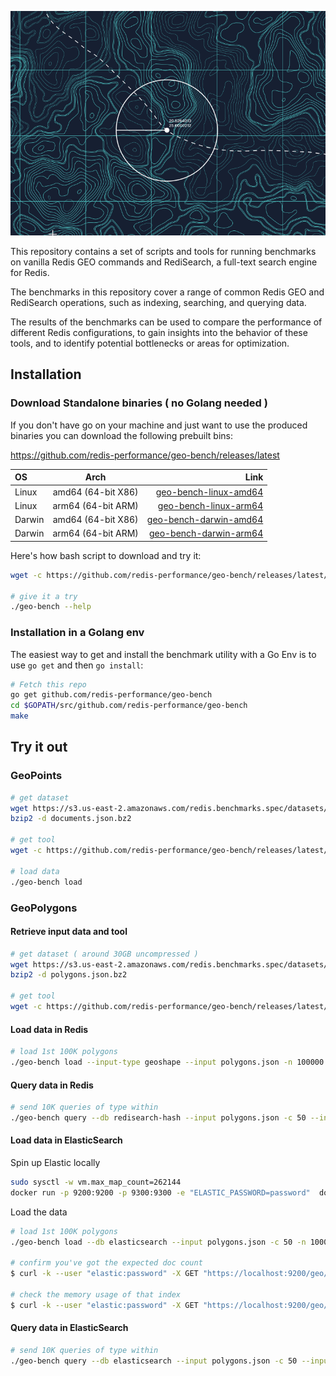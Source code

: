 
![logo](./logo.png)

This repository contains a set of scripts and tools for running benchmarks on vanilla Redis GEO commands and RediSearch, a full-text search engine for Redis. 

The benchmarks in this repository cover a range of common Redis GEO and RediSearch operations, such as indexing, searching, and querying data. 

The results of the benchmarks can be used to compare the performance of different Redis configurations, to gain insights into the behavior of these tools,  and to identify potential bottlenecks or areas for optimization.


## Installation

### Download Standalone binaries ( no Golang needed )

If you don't have go on your machine and just want to use the produced binaries you can download the following prebuilt bins:

https://github.com/redis-performance/geo-bench/releases/latest

| OS | Arch | Link |
| :---         |     :---:      |          ---: |
| Linux   | amd64  (64-bit X86)     | [geo-bench-linux-amd64](https://github.com/redis-performance/geo-bench/releases/latest/download/geo-bench-linux-amd64.tar.gz)    |
| Linux   | arm64 (64-bit ARM)     | [geo-bench-linux-arm64](https://github.com/redis-performance/geo-bench/releases/latest/download/geo-bench-linux-arm64.tar.gz)    |
| Darwin   | amd64  (64-bit X86)     | [geo-bench-darwin-amd64](https://github.com/redis-performance/geo-bench/releases/latest/download/geo-bench-darwin-amd64.tar.gz)    |
| Darwin   | arm64 (64-bit ARM)     | [geo-bench-darwin-arm64](https://github.com/redis-performance/geo-bench/releases/latest/download/geo-bench-darwin-arm64.tar.gz)    |

Here's how bash script to download and try it:

```bash
wget -c https://github.com/redis-performance/geo-bench/releases/latest/download/geo-bench-$(uname -mrs | awk '{ print tolower($1) }')-$(dpkg --print-architecture).tar.gz -O - | tar -xz

# give it a try
./geo-bench --help
```

### Installation in a Golang env

The easiest way to get and install the benchmark utility with a Go Env is to use
`go get` and then `go install`:
```bash
# Fetch this repo
go get github.com/redis-performance/geo-bench
cd $GOPATH/src/github.com/redis-performance/geo-bench
make
```



## Try it out

### GeoPoints
```bash
# get dataset
wget https://s3.us-east-2.amazonaws.com/redis.benchmarks.spec/datasets/geopoint/documents.json.bz2
bzip2 -d documents.json.bz2

# get tool
wget -c https://github.com/redis-performance/geo-bench/releases/latest/download/geo-bench-$(uname -mrs | awk '{ print tolower($1) }')-$(dpkg --print-architecture).tar.gz -O - | tar -xz

# load data
./geo-bench load
```

### GeoPolygons

#### Retrieve input data and tool
```bash
# get dataset ( around 30GB uncompressed )
wget https://s3.us-east-2.amazonaws.com/redis.benchmarks.spec/datasets/geoshape/polygons.json.bz2
bzip2 -d polygons.json.bz2

# get tool
wget -c https://github.com/redis-performance/geo-bench/releases/latest/download/geo-bench-$(uname -mrs | awk '{ print tolower($1) }')-$(dpkg --print-architecture).tar.gz -O - | tar -xz
```

#### Load data in Redis
```bash
# load 1st 100K polygons
./geo-bench load --input-type geoshape --input polygons.json -n 100000 --db redisearch-hash
```

#### Query data in Redis

```bash
# send 10K queries of type within
./geo-bench query --db redisearch-hash --input polygons.json -c 50 --input-type geoshape -n 10000 --query-type geoshape-within
```



#### Load data in ElasticSearch 

Spin up Elastic locally
```bash
sudo sysctl -w vm.max_map_count=262144
docker run -p 9200:9200 -p 9300:9300 -e "ELASTIC_PASSWORD=password"  docker.elastic.co/elasticsearch/elasticsearch:8.7.1
```

Load the data
```bash
# load 1st 100K polygons
./geo-bench load --db elasticsearch --input polygons.json -c 50 -n 100000 --input-type geoshape --es.password password --es.bulk.batch.size 100

# confirm you've got the expected doc count
$ curl -k --user "elastic:password" -X GET "https://localhost:9200/geo/_count?pretty" -H 'Content-Type: application/json'

# check the memory usage of that index
$ curl -k --user "elastic:password" -X GET "https://localhost:9200/geo/_stats?pretty" -H 'Content-Type: application/json'

```

#### Query data in ElasticSearch

```bash
# send 10K queries of type within
./geo-bench query --db elasticsearch --input polygons.json -c 50 --input-type geoshape --es.password password -n 10000 --query-type geoshape-within
```


